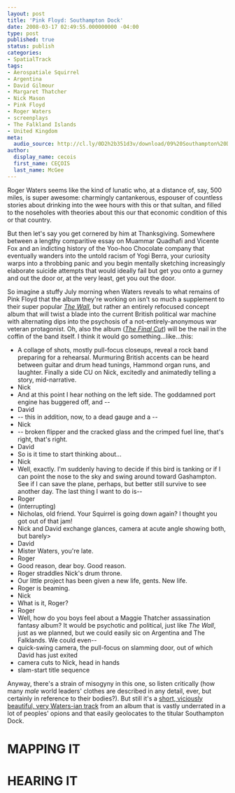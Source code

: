 ```yaml
---
layout: post
title: 'Pink Floyd: Southampton Dock'
date: 2008-03-17 02:49:55.000000000 -04:00
type: post
published: true
status: publish
categories:
- SpatialTrack
tags:
- Aerospatiale Squirrel
- Argentina
- David Gilmour
- Margaret Thatcher
- Nick Mason
- Pink Floyd
- Roger Waters
- screenplays
- The Falkland Islands
- United Kingdom
meta:
  audio_source: http://cl.ly/0D2h2b351d3v/download/09%20Southampton%20Dock.mp3
author:
  display_name: cecois
  first_name: CEÇOIS
  last_name: McGee
---
```


Roger Waters seems like the kind of lunatic who, at a distance of, say, 500 miles, is super awesome: charmingly cantankerous, espouser of countless stories about drinking into the wee hours with this or that sultan, and filled to the noseholes with theories about this our that economic condition of this or that country.

But then let's say you get cornered by him at Thanksgiving. Somewhere between a lengthy comparitive essay on Muammar Quadhafi and Vicente Fox and an indicting history of the Yoo-hoo Chocolate company that eventually wanders into the untold racism of Yogi Berra, your curiosity warps into a throbbing panic and you begin mentally sketching increasingly elaborate suicide attempts that would ideally fail but get you onto a gurney and out the door or, at the very least, get you out the door.

So imagine a stuffy July morning when Waters reveals to what remains of Pink Floyd that the album they're working on isn't so much a supplement to their super popular <em><a href="https://open.spotify.com/album/5Dbax7G8SWrP9xyzkOvy2F">The Wall</a></em>, but rather an entirely refocused concept album that will twist a blade into the current British political war machine with alternating dips into the psychosis of a not-entirely-anonymous war veteran protagonist. Oh, also the album (<em><a href="https://open.spotify.com/album/1yMenUMOx7BpfTDuVQs99y">The Final Cut</a></em>) will be the nail in the coffin of the band itself. I think it would go something...like...this:


<ul class="screenbox">
  <li class="sceneheader">A collage of shots, mostly pull-focus closeups, reveal a rock band preparing for a rehearsal. Murmuring British accents can be heard between guitar and drum head tunings, Hammond organ runs, and laughter. Finally a side CU on Nick, excitedly and animatedly telling a story, mid-narrative.</li>
  <li class="character">Nick</li>
  <li class="dialogue">And at this point I hear nothing on the left side. The goddamned port engine has buggered off, and --</li>
  <li class="character">David</li>
  <li class="dialogue">-- this in addition, now, to a dead gauge and a -- </li>
  <li class="character">Nick</li>
  <li class="dialogue">-- broken flipper and the cracked glass and the crimped fuel line, that's right, that's right.</li>
  <li class="character">David</li>
  <li class="dialogue">So is it time to start thinking about...</li>
  <li class="character">Nick</li>
  <li class="dialogue">Well, exactly. I'm suddenly having to decide if this bird is tanking or if I can point the nose to the sky and swing around toward Gashampton. See if I can save the plane, perhaps, but better still survive to see another day. The last thing I want to do is--</li>
 <li class="character">Roger</li>
 <li class="action">(interrupting)</li>
 <li class="dialogue">Nicholas, old friend. Your Squirrel is going down again? I thought you got out of that jam!</li>
 <li class="action">Nick and David exchange glances, camera at acute angle showing both, but barely></li>
 <li class="character">David</li>
 <li class="dialogue">Mister Waters, you're late.</li>
 <li class="character">Roger</li>
 <li class="dialogue">Good reason, dear boy. Good reason.</li>
 <li class="action">Roger straddles Nick's drum throne.</li>
 <li class="dialogue">Our little project has been given a new life, gents. New life.</li>
 <li class="action">Roger is beaming.</li>
 <li class="character">Nick</li>
 <li class="dialogue">What is it, Roger?</li>
 <li class="character">Roger</li>
 <li class="dialogue">Well, how do you boys feel about a Maggie Thatcher assassination fantasy album? It would be psychotic and political, just like <em>The Wall</em>, just as we planned, but we could easily sic on Argentina and The Falklands. We could even--</li>
 <li class="action">quick-swing camera, the pull-focus on slamming door, out of which David has just exited</li>
 <li class="action">camera cuts to Nick, head in hands</li>
 <li class="action">slam-start title sequence</li>
</ul>

Anyway, there's a strain of misogyny in this one, so listen critically (how many <em>male</em> world leaders' clothes are described in any detail, ever, but certainly in reference to their bodies?). But still it's a <a href="https://open.spotify.com/track/1e6P6S42qX7vFT0u14S5jm">short, viciously beautiful, very Waters-ian track</a> from an album that is vastly underrated in a lot of peoples' opions and that easily geolocates to the titular Southampton Dock.


# MAPPING IT


# HEARING IT
<!-- <iframe src="https://embed.spotify.com/?uri=spotify%3Atrack%3A1e6P6S42qX7vFT0u14S5jm" width="400" height="180" frameborder="0" allowtransparency="true"></iframe> -->